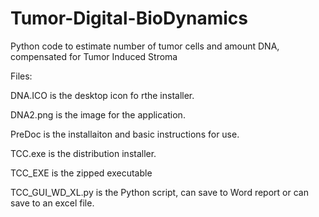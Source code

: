 # Tumor-Digital-BioDynamics
Python code to estimate number of tumor cells and amount DNA, compensated for Tumor Induced Stroma

Files:

DNA.ICO is the desktop icon fo rthe installer.

DNA2.png is the image for the application.

PreDoc is the installaiton and basic instructions for use.

TCC.exe is the distribution installer.

TCC_EXE is the zipped executable

TCC_GUI_WD_XL.py is the Python script, can save to Word 
report or can save to an excel file.
